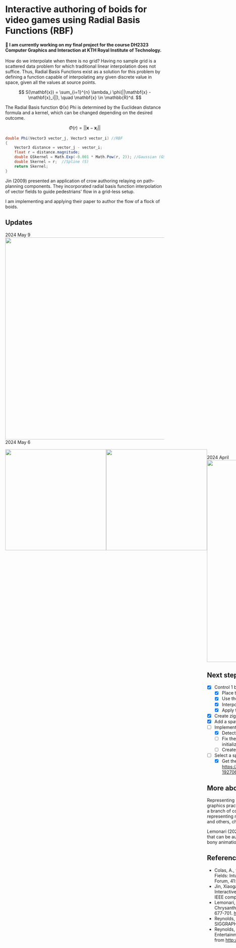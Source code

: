 # Interactive authoring of boids for video games using Radial Basis Functions (RBF)

**🚧 I am currently working on my final project for the course DH2323 Computer Graphics and Interaction at KTH Royal Institute of Technology.**
<br/>
<br/>
How do we interpolate when there is no grid? Having no sample grid is a scattered data problem for which traditional linear interpolation does not suffice. Thus, Radial Basis Functions exist as a solution for this problem by defining a function capable of interpolating any given discrete value in space, given all the values at source points.

$$
S(\mathbf{x}) = \sum_{i=1}^{n} \lambda_i \phi(||\mathbf{x} - \mathbf{x}_i||), \quad \mathbf{x} \in \mathbb{R}^d.
$$

The Radial Basis function Φ(x) Phi is determined by the Euclidean distance formula and a kernel, which can be changed depending on the desired outcome.

$$
\Phi(r) = ||\mathbf{x} - \mathbf{x}_i||
$$

```csharp
double Phi(Vector3 vector_j, Vector3 vector_i) //RBF
{
    Vector3 distance = vector_j - vector_i;
    float r = distance.magnitude;
    double GSkernel = Math.Exp(-0.001 * Math.Pow(r, 2)); //Gaussian (GS)
    double Skernel = r;  //Spline (S)
    return Skernel;
}
```

Jin (2009) presented an application of crow authoring relaying on path-planning components. They incorporated radial basis function interpolation of vector fields to guide pedestrians' flow in a grid-less setup.

I am implementing and applying their paper to author the flow of a flock of boids.

## Updates
2024 May 9
<br/>
<img width="640px" src="https://github.com/DavidGiraldoCode/p-bois_steering_behaviors/blob/boid_follow_vector_field/Assets/Art/Images/boid_zig_zag.gif"/>
<br/>
2024 May 6
<br/>
<div style = "display: flex">
    <img width="320px" src="https://github.com/DavidGiraldoCode/p-bois_steering_behaviors/blob/develop/Assets/Art/Images/image.png"/>
    <img width="320px" src="https://github.com/DavidGiraldoCode/p-bois_steering_behaviors/blob/develop/Assets/Art/Images/vf1.png"/>
<div/>
<br/>
2024 April
<br/>
<img width="640px" src="https://github.com/DavidGiraldoCode/p-bois_steering_behaviors/blob/develop/Assets/Art/Flow_fields_test.gif"/>

## Next steps

- [x]  Control 1 boid in 3D with the vector field in 2D
    - [x]  Place the VF on the ground under the flying area (using x,z instead of x,y)
    - [x]  Use the X and Z coordinates to sample a point in the vector field.
    - [x]  Interpolate the vector components with the RBFs
    - [x]  Apply the force of the field on the boid’s behavior
- [x]  Create zig zag
- [x]  Add a spawn zone
- [ ]  Implement a user-friendly way to set a source vector on the field
    - [x]  Detect GameObjects orientation as source vectors
    - [ ]  Fix the order of execution. The interpolant is computed before the manual vector initializes. Use events to bubble up the information and compute.
    - [ ]  Create a despawn zone
- [ ]  Select a specific animal group behavior that can be represented with this method
    - [x]  Get the mesh: possible alternative https://assetstore.unity.com/packages/3d/characters/animals/birds/low-poly-bird-raven-192706

## More about crowd simulations

Representing multiple living entities in a virtual world has been one task that entices computer graphics practitioners, from movies and video games to urban planning and architecture. This is a branch of computer graphics animation called crow simulation. Crowd simulation is about representing non-verbal behaviors of virtual agents and their relations with their environment and others, characterized by the change of position of entities over time (Colas 2022). 

Lemonari (2022) categorizes the components that encompass crowd simulation and the aspects that can be authored into six categories: Hih-level behaviors, path-planning, local movements, bony animation, visualization, and post-processing.

## References

- Colas, A., van Toll, W., Zibrek, K., Hoyet, L., Olivier, A.-.-H. and Pettré, J. (2022), Interaction Fields: Intuitive Sketch-based Steering Behaviors for Crowd Simulation. Computer Graphics Forum, 41: 521-534. https://doi.org/10.1111/cgf.14491
- Jin, Xiaogang & Xu, Jiayi & Wang, Charlie & Huang, Shengsheng & Zhang, Jun. (2009). Interactive Control of Large-Crowd Navigation in Virtual Environments Using Vector Fields. IEEE computer graphics and applications. 28. 37-46. 10.1109/MCG.2008.117.
- Lemonari, M., Blanco, R., Charalambous, P., Pelechano, N., Avraamides, M., Pettré, J. and Chrysanthou, Y. (2022), Authoring Virtual Crowds: A Survey. Computer Graphics Forum, 41: 677-701. https://doi.org/10.1111/cgf.14506
- Reynolds, C. W. (1987). Flocks, herds and schools: A distributed behavioral model. SIGGRAPH Comput. Graph. 21, 4 (July 1987), 25–34. https://doi.org/10.1145/37402.37406
- Reynolds, C. W. (1999). Steering Behaviors For Autonomous Characters. Sony Computer Entertainment America, 919 East Hillsdale Boulevard, Foster City, California 94404. Retrieved from http://www.red.com/cwr/

